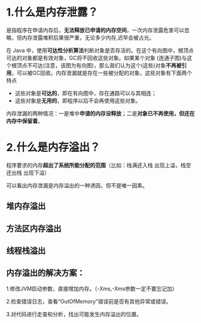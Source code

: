 # 1.什么是内存泄露？

是指程序在申请内存后，**无法释放已申请的内存空间**，一次内存泄露危害可以忽略，但内存泄露堆积后果很严重，无论多少内存,迟早会被占光。

在 Java 中，使用**可达性分析算法**判断对象是否存活的。在这个有向图中，根顶点可达的对象都是有效对象，GC将不回收这些对象。如果某个对象 (连通子图)与这个根顶点不可达(注意，该图为有向图)，那么我们认为这个(这些)对象**不再被引用**，可以被GC回收。内存泄漏就是存在一些被分配的对象，这些对象有下面两个特点

- 这些对象是**可达的**，即在有向图中，存在通路可以与其相连；
- 这些对象是**无用的**，即程序以后不会再使用这些对象。

内存泄漏的两种情况：一是堆中**申请的内存没释放**；二是**对象已不再使用，但还在内存中保留着**。

# 2.什么是内存溢出？

程序要求的内存**超出了系统所能分配的范围**（比如：栈满还入栈 出现上溢，栈空还出栈 出现下溢）

可以看出内存泄漏是内存溢出的一种诱因，但不是唯一因素。

## 堆内存溢出

## 方法区内存溢出

## 线程栈溢出

## 内存溢出的解决方案：

1.修改JVM启动参数，直接增加内存。（-Xms,-Xms参数一定不要忘记加）

2.检查错误日志，查看“OutOfMemory”错误前是否有其他异常或错误。

3.对代码进行走查和分析，找出可能发生内存溢出的位置。